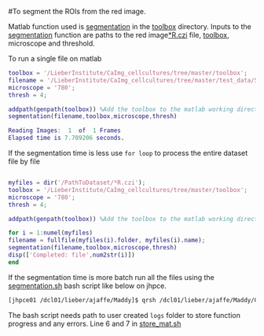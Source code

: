 #To segment the ROIs from the red image.

Matlab function used is [segmentation](https://github.com/LieberInstitute/CaImg_cellcultures/blob/master/toolbox/segmentation.m)
in the [toolbox](https://github.com/LieberInstitute/CaImg_cellcultures/tree/master/toolbox) directory. 
Inputs to the [segmentation](https://github.com/LieberInstitute/CaImg_cellcultures/blob/master/toolbox/segmentation.m) function are paths to the red image[*R.czi](https://github.com/LieberInstitute/CaImg_cellcultures/blob/master/test_data/SS1803_50_Lime_A1_DIV42_1R.czi) file,
[toolbox](https://github.com/LieberInstitute/CaImg_cellcultures/tree/master/toolbox),
microscope and threshold.

To run a single file on matlab
```matlab
toolbox = '/LieberInstitute/CaImg_cellcultures/tree/master/toolbox';
filename = '/LieberInstitute/CaImg_cellcultures/tree/master/test_data/SS1803_50_Lime_A1_DIV42_1R.czi';
microscope = '780';
thresh = 4;

addpath(genpath(toolbox)) %Add the toolbox to the matlab working directory when ever you begin a new session
segmentation(filename,toolbox,microscope,thresh)

Reading Images:  1  of  1 Frames
Elapsed time is 7.709206 seconds.
```
If the segmentation time is less use `for loop` to process the entire dataset file by file
```matlab

myfiles = dir('/PathToDataset/*R.czi');
toolbox = '/LieberInstitute/CaImg_cellcultures/tree/master/toolbox'; 
microscope = '780';
thresh = 4;

addpath(genpath(toolbox)) %Add the toolbox to the matlab working directory when ever you begin a new session

for i = 1:numel(myfiles)
filename = fullfile(myfiles(i).folder, myfiles(i).name);
segmentation(filename,toolbox,microscope,thresh)
disp(['Completed: file',num2str(i)])
end
```
If the segmentation time is more batch run all the files using the [segmentation.sh](https://github.com/LieberInstitute/CaImg_cellcultures/blob/master/Bash_scripts/segmentation.sh) bash script like below on jhpce.

``` bash
[jhpce01 /dcl01/lieber/ajaffe/Maddy]$ qrsh /dcl01/lieber/ajaffe/Maddy/Ca_Img/code_pipeline/segmentation.sh
```
The bash script needs path to user created `logs` folder to store function progress and any errors. Line 6 and 7 in [store_mat.sh](https://github.com/LieberInstitute/CaImg_cellcultures/blob/master/Bash_scripts/store_mat.sh)


